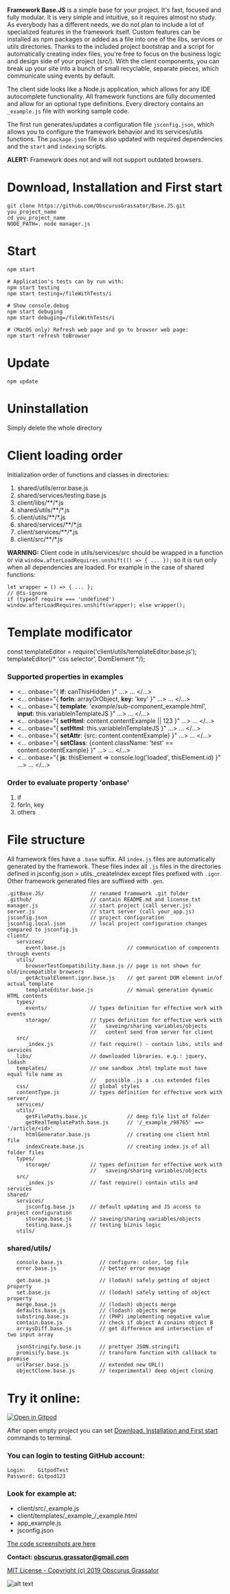 **Framework Base.JS** is a simple base for your project. It's fast, focused and fully modular. It is very simple and intuitive, so it requires almost no study. As everybody has a different needs, we do not plan to include a lot of specialized features in the framework itself. Custom features can be installed as npm packages or added as a file into one of the libs, services or utils directories. Thanks to the included project bootstrap and a script for automatically creating index files, you're free to focus on the business logic and design side of your project (src/). With the client components, you can break up your site into a bunch of small recyclable, separate pieces, which communicate using events by default.
  
The client side looks like a Node.js application, which allows for any IDE autocomplete functionality. All framework functions are fully documented and allow for an optional type definitions. Every directory contains an `_example.js` file with working sample code.
  
The first run generates/updates a configuration file `jsconfig.json`, which allows you to configure the framework behavior and its services/utils functions. The `package.json` file is also updated with required dependencies and the `start` and `indexing` scripts.  
  
**ALERT:** Framework does not and will not support outdated browsers.
  
# Download, Installation and First start
```
git clone https://github.com/ObscurusGrassator/Base.JS.git you_project_name
cd you_project_name
NODE_PATH=. node manager.js
```
  
# Start
```
npm start

# Application's tests can by run with:
npm start testing
npm start testing=/fileWithTests/i

# Show console.debug
npm start debuging
npm start debuging=/fileWithTests/i

# (MacOS only) Refresh web page and go to browser web page:
npm start refresh toBrowser
```
  
# Update
```
npm update
```

# Uninstallation
Simply delete the whole directory
  
  
# Client loading order

Initialization order of functions and classes in directories:
1. shared/utils/error.base.js
2. shared/services/testing.base.js
3. client/libs/**/*.js
4. shared/utils/**/*.js
5. client/utils/**/*.js
6. shared/services/**/*.js
7. client/services/**/*.js
8. client/src/**/*.js

**WARNING:** Client code in utils/services/src should be wrapped in a function or via `window.afterLoadRequires.unshift(() => { ... });` so it is run only when all dependencies are loaded.
For example in the case of shared functions:
```
let wrapper = () => { ... };
// @ts-ignore
if (typeof require === 'undefined') window.afterLoadRequires.unshift(wrapper); else wrapper();
```

# Template modificator
const templateEditor = require(\'client/utils/templateEditor.base.js\');
templateEditor(/* 'css selector', DomElement */);

### Supported properties in examples
 *   <... onbase="{ **if**: canThisHidden }" ...> ... </...>
 *   <... onbase="{ **forIn**: arrayOrObject, **key**: \'key\' }" ...> ... </...>
 *   <... onbase="{ **template**: \'_example_/sub-component_example.html\',
            **input**: this.variableInTemplateJS }" ...> ... </...>
 *   <... onbase="{ **setHtml**: content.contentExample || 123 }" ...> ... </...>
 *   <... onbase="{ **setHtml**: this.variableInTemplateJS }" ...> ... </...>
 *   <... onbase="{ **setAttr**: {src: content.contentExample} }" ...> ... </...>
 *   <... onbase="{ **setClass**: {content.className: \'test\' == content.contentExample} }" ...> ... </...>
 *   <... onbase="{ **js**: thisElement => console.log(\'loaded\', thisElement.id) }" ...> ... </...>

### Order to evaluate property 'onbase'
1. if
2. forIn, key
3. others


# File structure

All framework files have a `.base` suffix.
All `index.js` files are automatically generated by the framework. These files index all `.js` files in the directories defined in jsconfig.json > utils._createIndex except files prefixed with `.ignr`.
Other framework generated files are suffixed with `.gen`.
  
```
.gitBase.JS/               // renamed framework .git folder
.github/                   // contain README.md and license.txt
manager.js                 // start project (call server.js)
server.js                  // start server (call your_app.js)
jsconfig.json              // project configuration
jsconfig.local.json        // local project configuration changes compared to jsconfig.js
client/
   services/
      event.base.js                    // communication of components through events
   utils/
      browserTestCompatibility.base.js // page is not shown for old/incompatible browsers
      getActualElement.ignr.base.js    // get parent DOM element in/of actual template
      templateEditor.base.js           // manual generation dynamic HTML contents
   types/
      events/              // types definition for effective work with events
      storage/             // types definition for effective work with
                           //   saveing/sharing variables/objects
                           //   content send from server for client
   src/
      _index.js            // fast require() - contain libs, utils and services
   libs/                   // downloaded libraries. e.g.: jquery, lodash
   templates/              // one sandbox .html tmplate must have equal file name as
                           //   possible .js a .css extended files
   css/                    // global styles
   contentType.js          // types definition for effective work with
server/
   services/
   utils/
      getFilePaths.base.js             // deep file list of folder
      getRealTemplatePath.base.js      // '/_example_/98765' ==> '/article/<id>'
      htmlGenerator.base.js            // creating one client html file
      indexCreate.base.js              // creating index.js of all folder files
   types/
      storage/             // types definition for effective work with
                           //   saveing/sharing variables/objects
   src/
      _index.js            // fast require() contain utils and services
shared/
   services/
      jsconfig.base.js     // default updating and JS access to project configuration
      storage.base.js      // saveing/sharing variables/objects
      testing.base.js      // testing biznis logic
   utils/
```

### shared/utils/
```
   console.base.js            // configure: color, log file
   error.base.js              // better error message

   get.base.js                // (lodash) safely getting of object property
   set.base.js                // (lodash) safely setting of object property
   merge.base.js              // (lodash) objects merge
   defaults.base.js           // (lodash) objects merge
   substring.base.js          // (PHP) implementing negative value 
   contain.base.js            // check if object A conains object B
   arraysDiff.base.js         // get difference and intersection of two input array

   jsonStringify.base.js      // prettyer JSON.stringifi
   promisify.base.js          // transform function with callback to promise
   urlParser.base.js          // extended new URL()
   objectClone.base.js        // (experimental) deep object cloning
```

# Try it online:

[![Open in Gitpod](https://gitpod.io/button/open-in-gitpod.svg)](https://gitpod.io/login/?returnTo=https://gitpod.io/%23snapshot/410bff42-fba7-426c-a0dd-2dc4cdca01d3)

After open empty project you can set [Download, Installation and First start](#download-installation-and-first-start) commands to terminal.

### You can login to testing GitHub account:
```
Login:    GitpodTest
Password: Gitpod123
```

### Look for example at:
- client/src/\_example.js
- client/templates/\_example\_/\_example.html
- app_example.js
- jsconfig.json

[The code screenshots are here](http://obsgrass.com/public/Base.JS_screenshots)   


**Contact: obscurus.grassator@gmail.com**  

[MIT License - Copyright (c) 2019 Obscurus Grassator](./LICENSE)  

![alt text](./BaseJS.png)
